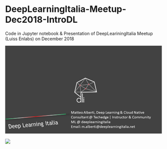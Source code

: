 # DeepLearningItalia-Meetup-Dec2018-IntroDL
Code in Jupyter notebook &amp; Presentation of DeepLeariningItalia Meetup (Luiss Enlabs) on December 2018


![](https://github.com/matteoalberti/DeepLearningItalia-Meetup-Dec2018-IntroDL/blob/master/imgs/Diapositiva.png)

![](https://github.com/matteoalberti/DeepLearningItalia-Meetup-Dec2018-IntroDL/blob/master/imgs/a5.png)

